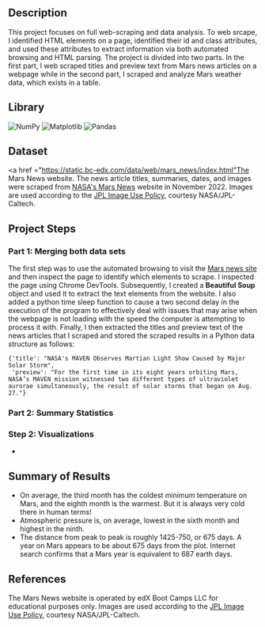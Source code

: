## Description
This project focuses on full web-scraping and data analysis. To web srcape, I identified HTML elements on a page,  identified their id and class attributes, and used these attributes to extract information via both automated browsing and HTML parsing. The project is divided into two parts. In the first part, I web scraped titles and preview text from Mars news articles on a webpage while in the second part, I scraped and analyze Mars weather data, which exists in a table.

## Library
![NumPy](https://img.shields.io/badge/numpy-%23013243.svg?style=for-the-badge&logo=numpy&logoColor=white)
![Matplotlib](https://img.shields.io/badge/Matplotlib-%23ffffff.svg?style=for-the-badge&logo=Matplotlib&logoColor=black)
![Pandas](https://img.shields.io/badge/pandas-%23150458.svg?style=for-the-badge&logo=pandas&logoColor=white)

## Dataset
<a href ="https://static.bc-edx.com/data/web/mars_news/index.html"The Mars News website</a>. The news article titles, summaries, dates, and images were scraped from <a href ="https://mars.nasa.gov/">NASA's Mars News</a> website in November 2022. Images are used according to the <a href ="https://www.jpl.nasa.gov/jpl-image-use-policy">JPL Image Use Policy</a>, courtesy NASA/JPL-Caltech.

## Project Steps
### Part 1: Merging both data sets 
The first step was to use the automated browsing to visit the [Mars news site](https://static.bc-edx.com/data/web/mars_news/index.html) and then inspect the page to identify which elements to scrape. I inspected the page using Chrome DevTools. Subsequently, I created a **Beautiful Soup** object and used it to extract the text elements from the website. I also added a python time sleep function to cause a two second delay in the execution of the program to effectively deal with issues that may arise when the webpage is not loading with the speed the computer is attempting to process it with. Finally, I then extracted the titles and preview text of the news articles that I scraped and stored the scraped results in a Python data structure as follows:

    {'title': "NASA's MAVEN Observes Martian Light Show Caused by Major Solar Storm", 
     'preview': "For the first time in its eight years orbiting Mars, NASA’s MAVEN mission witnessed two different types of ultraviolet aurorae simultaneously, the result of solar storms that began on Aug. 27."}

### Part 2: Summary Statistics 

### Step 2: Visualizations
-
## Summary of Results
- On average, the third month has the coldest minimum temperature on Mars, and the eighth month is the warmest. But it is always very cold there in human terms!
- Atmospheric pressure is, on average, lowest in the sixth month and highest in the ninth.
- The distance from peak to peak is roughly 1425-750, or 675 days. A year on Mars appears to be about 675 days from the plot. Internet search confirms that a Mars year is equivalent to 687 earth days.

## References
The Mars News website is operated by edX Boot Camps LLC for educational purposes only. Images are used according to the <a href ="https://www.jpl.nasa.gov/jpl-image-use-policy">JPL Image Use Policy</a>, courtesy NASA/JPL-Caltech.
